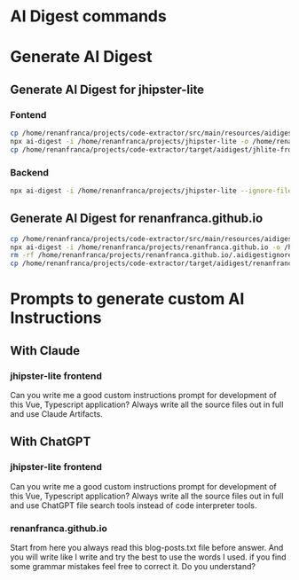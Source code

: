 # AI Digest commands

# Generate AI Digest

## Generate AI Digest for jhipster-lite

### Fontend

```bash
cp /home/renanfranca/projects/code-extractor/src/main/resources/aidigest/.aidigestignore-jhlite-frontend /home/renanfranca/projects/jhipster-lite/target/.aidigestignore-jhlite-frontend
npx ai-digest -i /home/renanfranca/projects/jhipster-lite -o /home/renanfranca/projects/code-extractor/target/aidigest/jhlite-frontend/codebase.md --ignore-file target/.aidigestignore-jhlite-frontend --show-output-files
cp /home/renanfranca/projects/code-extractor/target/aidigest/jhlite-frontend/codebase.md /home/renanfranca/projects/code-extractor/target/aidigest/jhlite-frontend/codebase.txt
```

### Backend

```bash
npx ai-digest -i /home/renanfranca/projects/jhipster-lite --ignore-file /home/renanfranca/projects/code-extractor/src/main/resources/aidigest/.aidigestignore-jhlite-backend --show-output-files
```

## Generate AI Digest for renanfranca.github.io

```bash
cp /home/renanfranca/projects/code-extractor/src/main/resources/aidigest/.aidigestignore-renanfranca-github-io /home/renanfranca/projects/renanfranca.github.io/.aidigestignore-renanfranca-github-io
npx ai-digest -i /home/renanfranca/projects/renanfranca.github.io -o /home/renanfranca/projects/code-extractor/target/aidigest/renanfranca-github-io/blog-posts.md --ignore-file .aidigestignore-renanfranca-github-io --show-output-files
rm -rf /home/renanfranca/projects/renanfranca.github.io/.aidigestignore-renanfranca-github-io
cp /home/renanfranca/projects/code-extractor/target/aidigest/renanfranca-github-io/blog-posts.md /home/renanfranca/projects/code-extractor/target/aidigest/renanfranca-github-io/blog-posts.txt
```

# Prompts to generate custom AI Instructions

## With Claude

### jhipster-lite frontend

Can you write me a good custom instructions prompt for development of this Vue, Typescript application?
Always write all the source files out in full and use Claude Artifacts.

## With ChatGPT

### jhipster-lite frontend

Can you write me a good custom instructions prompt for development of this Vue, Typescript application?
Always write all the source files out in full and use ChatGPT file search tools instead of code interpreter tools.

### renanfranca.github.io

Start from here you always read this blog-posts.txt file before answer.
And you will write like I write and try the best to use the words I used.
if you find some grammar mistakes feel free to correct it. Do you understand?
